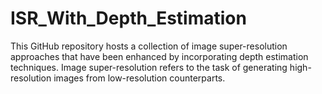 # ISR_With_Depth_Estimation
This GitHub repository hosts a collection of image super-resolution approaches that have been enhanced by incorporating depth estimation techniques. Image super-resolution refers to the task of generating high-resolution images from low-resolution counterparts.

